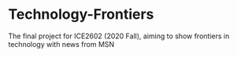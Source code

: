 # Technology-Frontiers
The final project for ICE2602 (2020 Fall), aiming to show frontiers in technology with news from MSN
